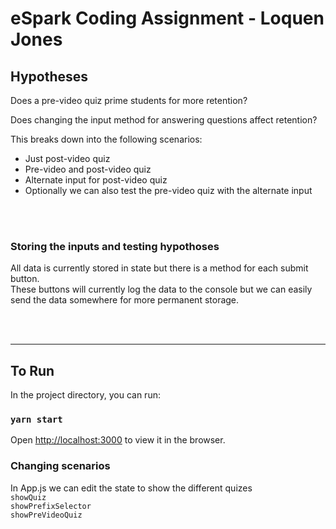 # eSpark Coding Assignment - Loquen Jones

## Hypotheses

Does a pre-video quiz prime students for more retention?

Does changing the input method for answering questions affect retention?

This breaks down into the following scenarios:
  - Just post-video quiz
  - Pre-video and post-video quiz
  - Alternate input for post-video quiz
  - Optionally we can also test the pre-video quiz with the alternate input
<br>
<br>

### Storing the inputs and testing hypothoses

  All data is currently stored in state but there is a method for each submit button.<br>
  These buttons will currently log the data to the console but we can easily  <br>
  send the data somewhere for more permanent storage.


<br>
<br>
<hr>

## To Run

In the project directory, you can run:

### `yarn start`

Open [http://localhost:3000](http://localhost:3000) to view it in the browser.

### Changing scenarios

In App.js we can edit the state to show the different quizes<br>
  ```showQuiz```<br>
  ```showPrefixSelector```<br>
  ```showPreVideoQuiz```<br>



